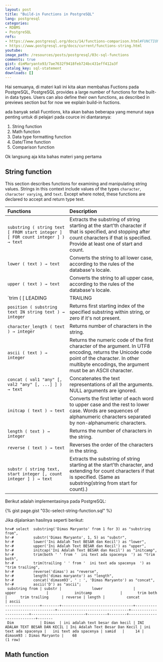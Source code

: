 ```yaml
---
layout: post
title: "Build-in Functions in PostgreSQL"
lang: postgresql
categories:
- RDBMS
- PostgreSQL
refs: 
- https://www.postgresql.org/docs/14/functions-comparison.html#FUNCTIONS-COMPARISON-FUNC-TABLE
- https://www.postgresql.org/docs/current/functions-string.html
youtube: 
image_path: /resources/posts/postgresql/03c-sql-functions
comments: true
gist: dimMaryanto93/7ae7632f9418feb724bc431eff412a3f
catalog_key: sql-statement
downloads: []
---
```


Hai semuanya, di materi kali ini kita akan membahas Fuctions pada PostgreSQL, PostgreSQL provides a large number of functions for the built-in data types. Users can also define their own functions, as described in previews section but for now we explain build-in fuctions. 

ada banyak selali Fucntions, kita akan bahas beberapa yang menurut saya penting untuk di pelajari pada cource ini diantaranya:

1. String function
2. Math function
3. Data type formatting function
4. Date/Time function
5. Comparison function

Ok langsung aja kita bahas materi yang pertama

## String function

This section describes functions for examining and manipulating string values. Strings in this context include values of the types `character`, `character varying`, and `text`. Except where noted, these functions are declared to accept and return type text.

| Functions	                                                                                    |  Description      |
| :------- 	                                                                                    | :----------       |
| `substring ( string text [ FROM start integer ] [ FOR count integer ] ) → text`               | Extracts the substring of string starting at the start'th character if that is specified, and stopping after count characters if that is specified. Provide at least one of start and count. 	            |   
| `lower ( text ) → text` 	                                                                    | Converts the string to all lower case, according to the rules of the database's locale.                                                                                |  
| `upper ( text ) → text` 	                                                                    | Converts the string to all upper case, according to the rules of the database's locale.                                                                                |   
| `trim ( [ LEADING | TRAILING | BOTH ] [ FROM ] string text [, characters text ] ) → text`     | Removes the longest string containing only characters in characters (a space by default) from the start, end, or both ends (BOTH is the default) of string.          |    
| `position ( substring text IN string text ) → integer` 	                                    | Returns first starting index of the specified substring within string, or zero if it's not present.                                                                               |    
| `character_length ( text ) → integer` 	                                                    | Returns number of characters in the string.                                                                                | 
| `ascii ( text ) → integer`                                                                    | Returns the numeric code of the first character of the argument. In UTF8 encoding, returns the Unicode code point of the character. In other multibyte encodings, the argument must be an ASCII character.  | 
| `concat ( val1 "any" [, val2 "any" [, ...] ] ) → text`                                        | Concatenates the text representations of all the arguments. NULL arguments are ignored.                                                                               | 
| `initcap ( text ) → text`                                                                     | Converts the first letter of each word to upper case and the rest to lower case. Words are sequences of alphanumeric characters separated by non-alphanumeric characters.                                   | 
| `length ( text ) → integer`                                                                   | Returns the number of characters in the string.                                                                                | 
| `reverse ( text ) → text`                                                                     | Reverses the order of the characters in the string.                                                                                | 
| `substr ( string text, start integer [, count integer ] ) → text`                             | Extracts the substring of string starting at the start'th character, and extending for count characters if that is specified. (Same as substring(string from start for count).)                           | 

Berikut adalah implementasinya pada PostgreSQL:

{% gist page.gist "03c-select-string-function.sql" %}

Jika dijalankan hasilnya seperti berikut:

```postgresql-console
hr=# select  substring('Dimas Maryanto' from 1 for 3) as "substring from",
hr-#         substr('Dimas Maryanto', 1, 5) as "substr",
hr-#         lower('Ini Adalah Text BESAR dan Kecil') as "lower",
hr-#         upper('Ini Adalah Text BESAR dan Kecil') as "upper",
hr-#         initcap('Ini Adalah Text BESAR dan Kecil') as "initcamp",
hr-#         trim(both ' ' from '  ini text ada spacenya  ') as "trim both",
hr-#         trim(trailing ' ' from '  ini text ada spacenya  ') as "trim trailing",
hr-#         reverse('dimas') as "reverse",
hr-#         length('dimas maryanto') as "length",
hr-#         concat('dimasm93', ' : ', 'Dimas Maryanto') as "concat",
hr-#         ascii('D') as "ascii";
 substring from | substr |              lower              |              upper              |            initcamp             |       trim both       |      trim trailing      | reverse | length |          concat           | ascii
----------------+--------+---------------------------------+---------------------------------+---------------------------------+-----------------------+-------------------------+---------+--------+---------------------------+-------
 Dim            | Dimas  | ini adalah text besar dan kecil | INI ADALAH TEXT BESAR DAN KECIL | Ini Adalah Text Besar Dan Kecil | ini text ada spacenya |   ini text ada spacenya | samid   |     14 | dimasm93 : Dimas Maryanto |    68
(1 row)
```

## Math function

